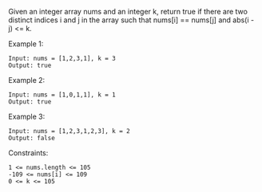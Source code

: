 Given an integer array nums and an integer k, return true if there are two distinct indices i and j in the array such that nums[i] == nums[j] and abs(i - j) <= k.

Example 1:

    Input: nums = [1,2,3,1], k = 3
    Output: true

Example 2:

    Input: nums = [1,0,1,1], k = 1
    Output: true

Example 3:

    Input: nums = [1,2,3,1,2,3], k = 2
    Output: false

Constraints:

    1 <= nums.length <= 105
    -109 <= nums[i] <= 109
    0 <= k <= 105
